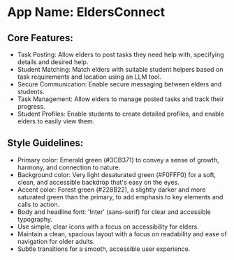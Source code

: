 # **App Name**: EldersConnect

## Core Features:

- Task Posting: Allow elders to post tasks they need help with, specifying details and desired help.
- Student Matching: Match elders with suitable student helpers based on task requirements and location using an LLM tool.
- Secure Communication: Enable secure messaging between elders and students.
- Task Management: Allow elders to manage posted tasks and track their progress.
- Student Profiles: Enable students to create detailed profiles, and enable elders to easily view them.

## Style Guidelines:

- Primary color: Emerald green (#3CB371) to convey a sense of growth, harmony, and connection to nature.
- Background color: Very light desaturated green (#F0FFF0) for a soft, clean, and accessible backdrop that's easy on the eyes.
- Accent color: Forest green (#228B22), a slightly darker and more saturated green than the primary, to add emphasis to key elements and calls to action.
- Body and headline font: 'Inter' (sans-serif) for clear and accessible typography.
- Use simple, clear icons with a focus on accessibility for elders.
- Maintain a clean, spacious layout with a focus on readability and ease of navigation for older adults.
- Subtle transitions for a smooth, accessible user experience.